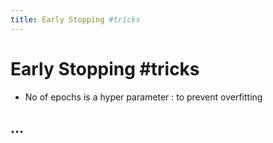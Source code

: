 ```yaml
---
title: Early Stopping #tricks
---
```


# Early Stopping #tricks
- No of epochs is a hyper parameter : to prevent overfitting

## …































